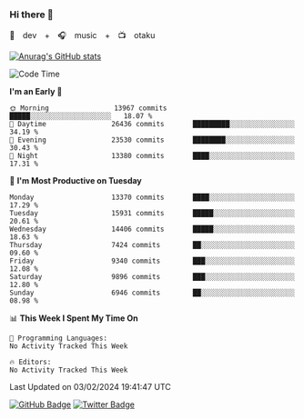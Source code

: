 ### Hi there 👋

🚀　dev　+　🎧　music　+　📺　otaku


[![Anurag's GitHub stats](https://github-readme-stats.vercel.app/api?username=koheitasaka&count_private=true&show_icons=true&theme=monokai)](https://github.com/koheitasaka/github-readme-stats)

<!--START_SECTION:waka-->
![Code Time](http://img.shields.io/badge/Code%20Time-1%2C161%20hrs%2023%20mins-blue)

**I'm an Early 🐤** 

```text
🌞 Morning                13967 commits       █████░░░░░░░░░░░░░░░░░░░░   18.07 % 
🌆 Daytime                26436 commits       █████████░░░░░░░░░░░░░░░░   34.19 % 
🌃 Evening                23530 commits       ████████░░░░░░░░░░░░░░░░░   30.43 % 
🌙 Night                  13380 commits       ████░░░░░░░░░░░░░░░░░░░░░   17.31 % 
```
📅 **I'm Most Productive on Tuesday** 

```text
Monday                   13370 commits       ████░░░░░░░░░░░░░░░░░░░░░   17.29 % 
Tuesday                  15931 commits       █████░░░░░░░░░░░░░░░░░░░░   20.61 % 
Wednesday                14406 commits       █████░░░░░░░░░░░░░░░░░░░░   18.63 % 
Thursday                 7424 commits        ██░░░░░░░░░░░░░░░░░░░░░░░   09.60 % 
Friday                   9340 commits        ███░░░░░░░░░░░░░░░░░░░░░░   12.08 % 
Saturday                 9896 commits        ███░░░░░░░░░░░░░░░░░░░░░░   12.80 % 
Sunday                   6946 commits        ██░░░░░░░░░░░░░░░░░░░░░░░   08.98 % 
```


📊 **This Week I Spent My Time On** 

```text
💬 Programming Languages: 
No Activity Tracked This Week

🔥 Editors: 
No Activity Tracked This Week
```


 Last Updated on 03/02/2024 19:41:47 UTC
<!--END_SECTION:waka-->

[![GitHub Badge](https://img.shields.io/badge/GitHub-100000?style=for-the-badge&logo=github&logoColor=white)](https://github.com/koheitasaka)
[![Twitter Badge](https://img.shields.io/badge/Twitter-1DA1F2?style=for-the-badge&logo=twitter&logoColor=white)](https://twitter.com/sleep_asleep_)
